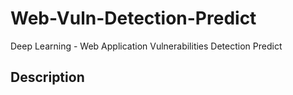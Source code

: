 # Web-Vuln-Detection-Predict
Deep Learning - Web Application Vulnerabilities Detection Predict

## Description